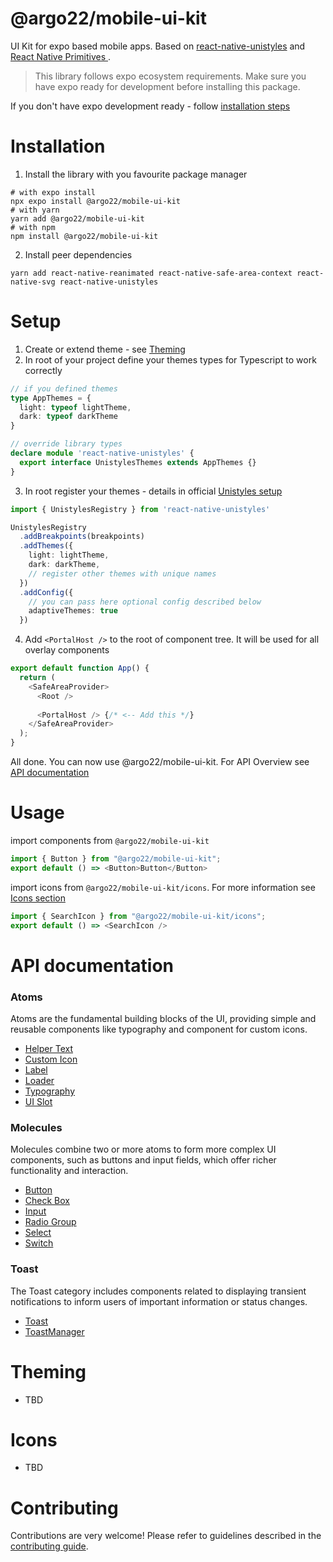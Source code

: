 # @argo22/mobile-ui-kit

UI Kit for expo based mobile apps. Based on [react-native-unistyles](https://reactnativeunistyles.vercel.app/) and [React Native Primitives
](https://rnprimitives.com/).

> This library follows expo ecosystem requirements. Make sure you have expo ready for development before installing this package.

If you don't have expo development ready - follow [installation steps](./docs/expo-installation.docs.md)

# Installation
1. Install the library with you favourite package manager

```shell
# with expo install
npx expo install @argo22/mobile-ui-kit
# with yarn
yarn add @argo22/mobile-ui-kit
# with npm
npm install @argo22/mobile-ui-kit
```

2. Install peer dependencies

```shell
yarn add react-native-reanimated react-native-safe-area-context react-native-svg react-native-unistyles
```

# Setup

1. Create or extend theme - see [Theming](#theming)
2. In root of your project define your themes types for Typescript to work correctly

```typescript
// if you defined themes
type AppThemes = {
  light: typeof lightTheme,
  dark: typeof darkTheme
}

// override library types
declare module 'react-native-unistyles' {
  export interface UnistylesThemes extends AppThemes {}
}
```
3. In root register your themes - details in official [Unistyles setup](https://reactnativeunistyles.vercel.app/start/setup/#34-call-unistylesregistry)
```typescript
import { UnistylesRegistry } from 'react-native-unistyles'

UnistylesRegistry
  .addBreakpoints(breakpoints)
  .addThemes({
    light: lightTheme,
    dark: darkTheme,
    // register other themes with unique names
  })
  .addConfig({
    // you can pass here optional config described below
    adaptiveThemes: true
  })
```
4. Add `<PortalHost />` to the root of component tree. It will be used for all overlay components

```typescript jsx
export default function App() {
  return (
    <SafeAreaProvider>
      <Root />
      
      <PortalHost /> {/* <-- Add this */} 
    </SafeAreaProvider>
  );
}
```

All done. You can now use @argo22/mobile-ui-kit. For API Overview see [API documentation](#api-documentation) 

# Usage

import components from `@argo22/mobile-ui-kit`

```typescript jsx
import { Button } from "@argo22/mobile-ui-kit";
export default () => <Button>Button</Button>
```

import icons from `@argo22/mobile-ui-kit/icons`. For more information see [Icons section](#icons)

```typescript jsx
import { SearchIcon } from "@argo22/mobile-ui-kit/icons";
export default () => <SearchIcon />
```

# API documentation

### Atoms
Atoms are the fundamental building blocks of the UI, providing simple and reusable components like typography and component for custom icons.

- [Helper Text](./docs/HelperText.docs.md)
- [Custom Icon](./docs/Icon.docs.md)
- [Label](./docs/Label.docs.md)
- [Loader](./docs/Loader.docs.md)
- [Typography](./docs/Typography.docs.md)
- [UI Slot](./docs/UISlot.docs.md)

### Molecules
Molecules combine two or more atoms to form more complex UI components, such as buttons and input fields, which offer richer functionality and interaction.
- [Button](./docs/Button.docs.md)
- [Check Box](./docs/CheckBox.docs.md)
- [Input](./docs/Input.docs.md)
- [Radio Group](./docs/RadioGroup.docs.md)
- [Select](./docs/Select.docs.md)
- [Switch](./docs/Switch.docs.md)

### Toast
The Toast category includes components related to displaying transient notifications to inform users of important information or status changes.
- [Toast](./docs/Toast.docs.md)
- [ToastManager](./docs/ToastManager.docs.md)


# Theming

- TBD

# Icons

- TBD

# Contributing

Contributions are very welcome! Please refer to guidelines described in the [contributing guide]( https://github.com/expo/expo#contributing).
